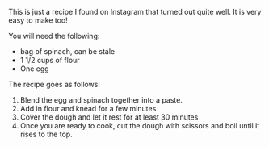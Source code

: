This is just a recipe I found on Instagram that turned out quite well. It is very easy to make too!

You will need the following:
- bag of spinach, can be stale
- 1 1/2 cups of flour
- One egg

The recipe goes as follows:
1. Blend the egg and spinach together into a paste.
2. Add in flour and knead for a few minutes
3. Cover the dough and let it rest for at least 30 minutes
4. Once you are ready to cook, cut the dough with scissors and boil until it rises to the top.
